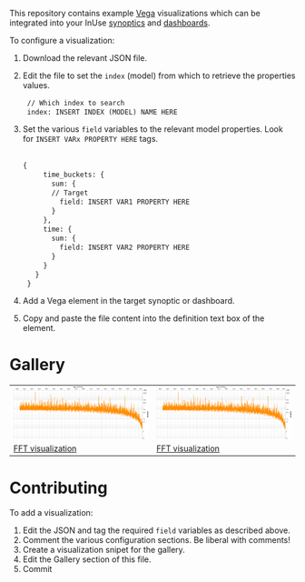 This repository contains example [Vega](https://vega.github.io/vega/) visualizations which can be integrated into your InUse [synoptics](https://inuse.gitbook.io/docs/features/content/synoptic) and [dashboards](https://inuse.gitbook.io/docs/features/content/dashboard).

To configure a visualization:
1. Download the relevant JSON file. 
2. Edit the file to set the `index` (model) from which to retrieve the properties values.
  
        // Which index to search
        index: INSERT INDEX (MODEL) NAME HERE
 3. Set the various `field` variables to the relevant model properties. Look for `INSERT VARx PROPERTY HERE` tags.
 
       ```
       
       {
            time_buckets: {
              sum: {
              // Target 
                field: INSERT VAR1 PROPERTY HERE
              }
            },
            time: {
              sum: {
                field: INSERT VAR2 PROPERTY HERE
              }
            }
          } 
        }
       
  4. Add a Vega element in the target synoptic or dashboard.
  5. Copy and paste the file content into the definition text box of the element.

# Gallery

|   |   |
| --- | --- |                                     
| ![FFT visualization](visualization.png) | ![FFT visualization](visualization.png) |
| [FFT visualization](./ftt_spectrum.json) | [FFT visualization](./ftt_spectrum.json) |


# Contributing

To add a visualization:
1. Edit the JSON and tag the required `field` variables as described above.
2. Comment the various configuration sections. Be liberal with comments!
3. Create a visualization snipet for the gallery.
4. Edit the Gallery section of this file.
5. Commit

